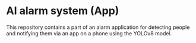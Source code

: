 # AI alarm system (App)

This repository contains a part of an alarm application for detecting people and notifying them via an app on a phone using the YOLOv8 model.
